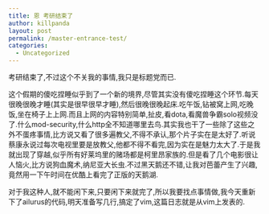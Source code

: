 ```yaml
---
title: 恩 考研结束了
author: killpanda
layout: post
permalink: /master-entrance-test/
categories:
  - Uncategorized
---
```

考研结束了,不过这个不关我的事情,我只是标题党而已.

这个假期的傻吃捏睡似乎到了一个新的境界,尽管其实没有傻吃捏睡这个环节.每天很晚很晚才睡(其实是很早很早才睡),然后很晚很晚起床.吃午饭,钻被窝上网,吃晚饭,坐在椅子上上网.而且上网的内容特别简单,扯皮,看dota,看魔兽争霸solo视频没了.什么mod-security,什么http全不知道哪里去鸟.其实我也干了一些除了这些之外不蛋疼事情,比方说又看了很多遍教父,不得不承认,那个片子实在是太好了.听说蔡康永说过每次电视里要是放教父,他都不得不看完,因为实在是魅力太大了.于是我就出现了穿越,似乎所有好莱坞里的赌场都是柯里昂家族的.但是看了几个电影很让人恼火,比方说狗血魔术,纳尼亚大长虫.不过黑天鹅还不错,让我对芭蕾产生了兴趣,竟然用一下午时间在优酷上看完了正版的天鹅湖.

对于我这种人,就不能闲下来,只要闲下来就完了,所以我要找点事情做,我今天重新下了ailurus的代码,明天准备写几行,搞定了vim,这篇日志就是从vim上发表的.